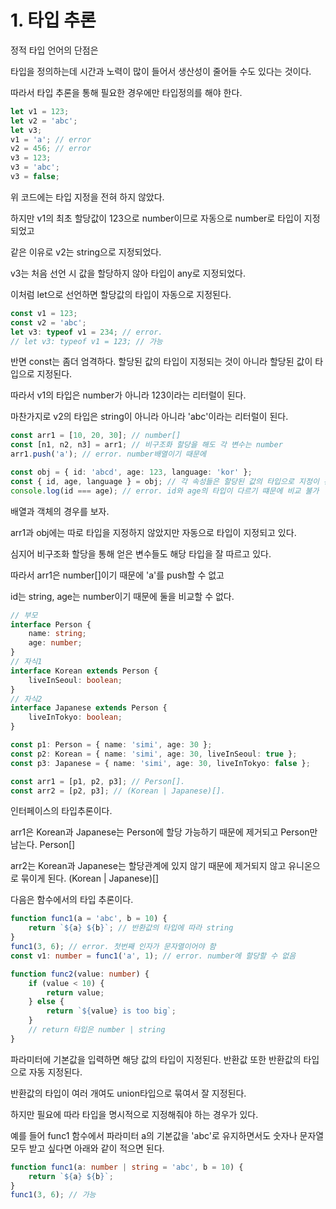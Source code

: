 # 1. 타입 추론

정적 타입 언어의 단점은

타입을 정의하는데 시간과 노력이 많이 들어서 생산성이 줄어들 수도 있다는 것이다.

따라서 타입 추론을 통해 필요한 경우에만 타입정의를 해야 한다.

```ts
let v1 = 123;
let v2 = 'abc';
let v3;
v1 = 'a'; // error
v2 = 456; // error
v3 = 123;
v3 = 'abc';
v3 = false;
```

위 코드에는 타입 지정을 전혀 하지 않았다.

하지만 v1의 최초 할당값이 123으로 number이므로 자동으로 number로 타입이 지정되었고

같은 이유로 v2는 string으로 지정되었다.

v3는 처음 선언 시 값을 할당하지 않아 타입이 any로 지정되었다.

이처럼 let으로 선언하면 할당값의 타입이 자동으로 지정된다.

```ts
const v1 = 123;
const v2 = 'abc';
let v3: typeof v1 = 234; // error.
// let v3: typeof v1 = 123; // 가능
```

반면 const는 좀더 엄격하다. 할당된 값의 타입이 지정되는 것이 아니라 할당된 값이 타입으로 지정된다.

따라서 v1의 타입은 number가 아니라 123이라는 리터럴이 된다.

마찬가지로 v2의 타입은 string이 아니라 아니라 'abc'이라는 리터럴이 된다.

```ts
const arr1 = [10, 20, 30]; // number[]
const [n1, n2, n3] = arr1; // 비구조화 할당을 해도 각 변수는 number
arr1.push('a'); // error. number배열이기 때문에

const obj = { id: 'abcd', age: 123, language: 'kor' };
const { id, age, language } = obj; // 각 속성들은 할당된 값의 타입으로 지정이 된다.
console.log(id === age); // error. id와 age의 타입이 다르기 떄문에 비교 불가
```

배열과 객체의 경우를 보자.

arr1과 obj에는 따로 타입을 지정하지 않았지만 자동으로 타입이 지정되고 있다.

심지어 비구조화 할당을 통해 얻은 변수들도 해당 타입을 잘 따르고 있다.

따라서 arr1은 number[]이기 때문에 'a'를 push할 수 없고

id는 string, age는 number이기 때문에 둘을 비교할 수 없다.

```ts
// 부모
interface Person {
    name: string;
    age: number;
}
// 자식1
interface Korean extends Person {
    liveInSeoul: boolean;
}
// 자식2
interface Japanese extends Person {
    liveInTokyo: boolean;
}

const p1: Person = { name: 'simi', age: 30 };
const p2: Korean = { name: 'simi', age: 30, liveInSeoul: true };
const p3: Japanese = { name: 'simi', age: 30, liveInTokyo: false };

const arr1 = [p1, p2, p3]; // Person[].
const arr2 = [p2, p3]; // (Korean | Japanese)[].
```

인터페이스의 타입추론이다. 

arr1은 Korean과 Japanese는 Person에 할당 가능하기 때문에 제거되고 Person만 남는다. Person[]

arr2는 Korean과 Japanese는 할당관계에 있지 않기 때문에 제거되지 않고 유니온으로 묶이게 된다. (Korean | Japanese)[]

다음은 함수에서의 타입 추론이다.

```ts
function func1(a = 'abc', b = 10) {
    return `${a} ${b}`; // 반환값의 타입에 따라 string
}
func1(3, 6); // error. 첫번째 인자가 문자열이어야 함
const v1: number = func1('a', 1); // error. number에 할당할 수 없음

function func2(value: number) {
    if (value < 10) {
        return value;
    } else {
        return `${value} is too big`;
    }
    // return 타입은 number | string
}
```

파라미터에 기본값을 입력하면 해당 값의 타입이 지정된다. 반환값 또한 반환값의 타입으로 자동 지정된다.

반환값의 타입이 여러 개여도 union타입으로 묶여서 잘 지정된다. 

하지만 필요에 따라 타입을 명시적으로 지정해줘야 하는 경우가 있다.

예를 들어 func1 함수에서 파라미터 a의 기본값을 'abc'로 유지하면서도 숫자나 문자열 모두 받고 싶다면 아래와 같이 적으면 된다.

```ts
function func1(a: number | string = 'abc', b = 10) {
    return `${a} ${b}`;
}
func1(3, 6); // 가능
```
